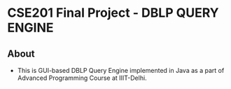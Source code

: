 # CSE201 Final Project - DBLP QUERY ENGINE

## About
* This is GUI-based DBLP Query Engine implemented in Java as a part of Advanced Programming Course at IIIT-Delhi.


